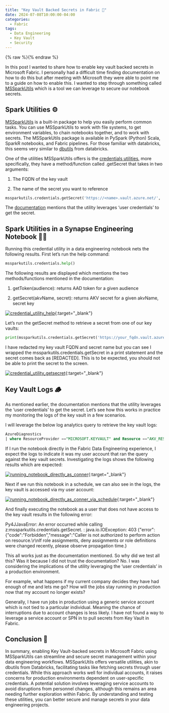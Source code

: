 ```yaml
---
title: "Key Vault Backed Secrets in Fabric 🔐"
date: 2024-07-08T10:00:00-04:00
categories:
  - Fabric
tags:
  - Data Engineering
  - Key Vault
  - Security
---
```


{% raw %}<img src="/blog/assets/images/blog_images/key-vault-backed-secrets-in-fabric/blog_image.jpg" alt="">{% endraw %}

In this post I wanted to share how to enable key vault backed secrets in Microsoft Fabric. I personally had a difficult time finding documentation on how to do this but after meeting with Microsoft they were able to point me to a guide on how to enable this. I wanted to step through something called [MSSparkUtils](https://learn.microsoft.com/en-us/fabric/data-engineering/microsoft-spark-utilities) which is a tool we can leverage to secure our notebook secrets.

## Spark Utilities ⚙️

[MSSparkUtils](https://learn.microsoft.com/en-us/fabric/data-engineering/microsoft-spark-utilities) is a built-in package to help you easily perform common tasks. You can use MSSparkUtils to work with file systems, to get environment variables, to chain notebooks together, and to work with secrets. The MSSparkUtils package is available in PySpark (Python) Scala, SparkR notebooks, and Fabric pipelines. For those familiar with databricks, this seems very similar to [dbutils]( https://learn.microsoft.com/en-us/azure/databricks/dev-tools/databricks-utils) from databricks.

One of the utilities MSSparkUtils offers is the [credentials utilities]( https://learn.microsoft.com/en-us/fabric/data-engineering/microsoft-spark-utilities#credentials-utilities), more specifically, they have a method/function called .getSecret that takes in two arguments:

1. The FQDN of the key vault

2. The name of the secret you want to reference

```python
mssparkutils.credentials.getSecret('https://<name>.vault.azure.net/', 'secret name')
```

The [documentation]( https://learn.microsoft.com/en-us/fabric/data-engineering/microsoft-spark-utilities#get-secret-using-user-credentials) mentions that the utility leverages ‘user credentials’ to get the secret.

## Spark Utilities in a Synapse Engineering Notebook 🧑‍💻

Running this credential utility in a data engineering notebook nets the following results. First let’s run the help command:

```python
mssparkutils.credentials.help()
```

The following results are displayed which mentions the two methods/functions mentioned in the documentation:

1. getToken(audience): returns AAD token for a given audience

2. getSecret(akvName, secret): returns AKV secret for a given akvName, secret key

[![credential_utility_help](/blog/assets/images/blog_images/key-vault-backed-secrets-in-fabric/credential_utility_help.png)](/blog/assets/images/blog_images/key-vault-backed-secrets-in-fabric/credential_utility_help.png){:target="_blank"}

Let’s run the getSecret method to retrieve a secret from one of our key vaults:

```python
print(mssparkutils.credentials.getSecret('https://your_fqdn.vault.azure.net/', 'your_secret'))
```

I have redacted my key vault FQDN and secret name but you can see I wrapped the mssparkutils.credentials.getSecret in a print statement and the secret comes back as [REDACTED]. This is to be expected, you should not be able to print the secret to the screen.

[![credential_utility_getsecret](/blog/assets/images/blog_images/key-vault-backed-secrets-in-fabric/credential_utility_getsecret.png)](/blog/assets/images/blog_images/key-vault-backed-secrets-in-fabric/credential_utility_getsecret.png){:target="_blank"}

## Key Vault Logs 🪵

As mentioned earlier, the documentation mentions that the utility leverages the ‘user credentials’ to get the secret. Let’s see how this works in practice my monitoring the logs of the key vault in a few scenarios.

I will leverage the below log analytics query to retrieve the key vault logs:

```sql
AzureDiagnostics
| where ResourceProvider =="MICROSOFT.KEYVAULT" and Resource =="AKV_RESOURCE_NAME"
```

If I run the notebook directly in the Fabric Data Engineering experience, I expect the logs to indicate it was my user account that ran the query against the key vault secrets. Investigating the logs shows the following results which are expected:

[![running_notebook_directly_as_conner](/blog/assets/images/blog_images/key-vault-backed-secrets-in-fabric/running_notebook_directly_as_conner.png)](/blog/assets/images/blog_images/key-vault-backed-secrets-in-fabric/running_notebook_directly_as_conner.png){:target="_blank"}

Next if we run this notebook in a schedule, we can also see in the logs, the key vault is accessed via my user account:

[![running_notebook_directly_as_conner_via_schedule](/blog/assets/images/blog_images/key-vault-backed-secrets-in-fabric/running_notebook_directly_as_conner_via_schedule.png)](/blog/assets/images/blog_images/key-vault-backed-secrets-in-fabric/running_notebook_directly_as_conner_via_schedule.png){:target="_blank"}

And finally executing the notebook as a user that does not have access to the key vault results in the following error:

Py4JJavaError: An error occurred while calling z:mssparkutils.credentials.getSecret.
: java.io.IOException: 403 {"error":{"code":"Forbidden","message":"Caller is not authorized to perform action on resource.\r\nIf role assignments, deny assignments or role definitions were changed recently, please observe propagation time.}

This all works just as the documentation mentioned. So why did we test all this? Was it because I did not trust the documentation? No. I was considering the implications of the utility leveraging the ‘user credentials’ in a production environment.

For example, what happens if my current company decides they have had enough of me and lets me go? How will the jobs stay running in production now that my account no longer exists?

Generally, I have run jobs in production using a generic service account which is not tied to a particular individual. Meaning the chance of interruptions due to account changes is less likely. I have not found a way to leverage a service account or SPN in to pull secrets from Key Vault in Fabric.

## Conclusion 🏁

In summary, enabling Key Vault-backed secrets in Microsoft Fabric using MSSparkUtils can streamline and secure secret management within your data engineering workflows. MSSparkUtils offers versatile utilities, akin to dbutils from Databricks, facilitating tasks like fetching secrets through user credentials. While this approach works well for individual accounts, it raises concerns for production environments dependent on user-specific credentials. A potential solution involves leveraging service accounts to avoid disruptions from personnel changes, although this remains an area needing further exploration within Fabric. By understanding and testing these utilities, you can better secure and manage secrets in your data engineering projects.